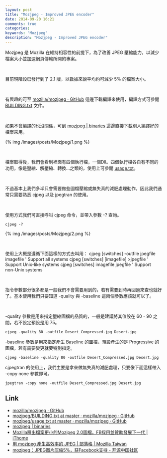 ```yaml
---
layout: post
title: "Mozjpeg - Improved JPEG encoder"
date: 2014-09-20 16:21
comments: true
categories: 
keywords: "Mozjpeg"
description: "Mozjpeg - Improved JPEG encoder"
---
```


Mozjpeg 是 Mozilla 在維持相容性的前提下，為了改善 JPEG 壓縮能力，以減少檔案大小並加速網頁傳輸所開的專案。  

<!-- More -->

<br/>

目前現階段已發行到了 2.1 版，以數據來說平均約可減少 5% 的檔案大小。  

<br/>

有興趣的可至 [mozilla/mozjpeg · GitHub](https://github.com/mozilla/mozjpeg) 這邊下載編譯來使用，編譯方式可參閱 [BUILDING.txt](https://github.com/mozilla/mozjpeg/blob/master/BUILDING.txt) 文件。  

<br/>

如果不會編譯的也沒關係，可到 [mozjpeg | binaries](http://mozjpeg.codelove.de/binaries.html) 這邊直接下載別人編譯好的檔案來用。  

{% img /images/posts/Mozjpeg/1.png %}

<br/>

檔案取得後，我們會看到裡面有四個執行檔，一個Dll。四個執行檔各自有不同的功用，像是壓縮、解壓縮、轉換...之類的，使用上可參閱 [usage.txt](https://github.com/mozilla/mozjpeg/blob/master/usage.txt)。  

<br/>

不過基本上我們多半只會需要做些圖檔壓縮或無失真的減肥處理動作，因此我們通常只需要熟悉 cjpeg 以及 jpegtran 的使用。  

<br/>

使用方式我們可直接呼叫 cjpeg 命令，並帶入參數 -? 查詢。  

    cjpeg -?

{% img /images/posts/Mozjpeg/2.png %}

<br/>

使用上大概是遵循下面這樣的方式去叫用：
    cjpeg [switches] -outfile jpegfile  imagefile	' Support all systems
    cjpeg [switches] [imagefile] >jpegfile		' Support Unix-like systems
    cjpeg [switches] imagefile jpegfile		' Support non-Unix systems

<br/>

指令參數部分很多都是一般我們不會需要用到的，若有需要到時再回過來查也就好了。基本使用我們只要知道 -quality 與 -baseline 這兩個參數應該就可以了。

<br/>

-quality 參數是用來指定壓縮圖檔的品質的，一般是建議將其值設在 60 - 90 之間，若不設定預設是用 75。

    cjpeg -quality 80 -outfile Desert_Compressed.jpg Desert.jpg


-baseline 參數是用來指定產生 Baseline 的圖檔，預設產生的是 Progressive 的圖檔，若有需要變更就要特別指定。  

    cjpeg -baseline -quality 80 -outfile Desert_Compressed.jpg Desert.jpg


cjpegtran 的使用上，我們主要是拿來做無失真的減肥處理，只要像下面這樣帶入 -copy none 參數即可。  

    jpegtran -copy none -outfile Desert_Compressed.jpg Desert.jpg


Link
----
* [mozilla/mozjpeg · GitHub](https://github.com/mozilla/mozjpeg)
* [mozjpeg/BUILDING.txt at master · mozilla/mozjpeg · GitHub](https://github.com/mozilla/mozjpeg/blob/master/BUILDING.txt)
* [mozjpeg/usage.txt at master · mozilla/mozjpeg · GitHub](https://github.com/mozilla/mozjpeg/blob/master/usage.txt)
* [mozjpeg | binaries](http://mozjpeg.codelove.de/binaries.html)
* [Mozilla釋出檔案更小的Mozjpeg 2.0圖檔，FB採用並贊助發展下一代 | iThome](http://www.ithome.com.tw/news/89459)
* [用 mozjpeg 產生高效率的 JPEG | 部落格 | Mozilla Taiwan](http://blog.mozilla.com.tw/posts/6084/using-mozjpeg-to-create-efficient-jpegs)
* [mozjpeg：JPEG图片压缩5%，获Facebook支持 - 开源中国社区](http://www.oschina.net/news/54087/mozjpeg-2-0-released)
